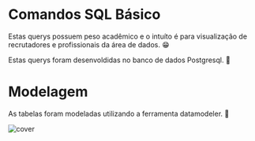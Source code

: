 # Comandos SQL Básico

Estas querys possuem peso acadêmico e o intuíto é para visualização de recrutadores e profissionais da área de dados. 😁

Estas querys foram desenvoldidas no banco de dados Postgresql. 🐘

# Modelagem

As tabelas foram modeladas utilizando a ferramenta datamodeler. 🔗

![cover](/tabela.png)


